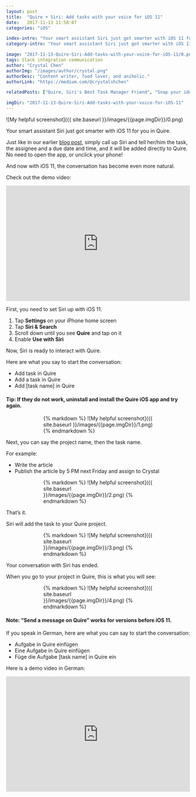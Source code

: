 ```yaml
---
layout: post
title:  "Quire + Siri: Add tasks with your voice for iOS 11"
date:   2017-11-13 11:58:07
categories: "iOS"

index-intro: "Your smart assistant Siri just got smarter with iOS 11 for you in Quire. Just like in our earlier blog post, simply call up Siri and tell her/him the task, the assignee and a due date and time, and it will be added directly to Quire. No need to open the app, or unlock your phone! And now with iOS 11, the conversation has become even more natural..."
category-intro: "Your smart assistant Siri just got smarter with iOS 11 for you in Quire. Just like in our earlier blog post, simply call up Siri..."

image: "2017-11-13-Quire-Siri-Add-tasks-with-your-voice-for-iOS-11/0.png"
tags: Slack integration communication
author: "Crystal Chen"
authorImg: "/images/author/crystal.png"
authorDesc: "Content writer, food lover, and aniholic."
authorLink: "https://medium.com/@crystalshchen"

relatedPosts: ["Quire, Siri's Best Task Manager Friend", "Snap your ideas! Introducing Quire for iOS"]

imgDir: "2017-11-13-Quire-Siri-Add-tasks-with-your-voice-for-iOS-11"
---
```



![My helpful screenshot]({{ site.baseurl }}/images/{{page.imgDir}}/0.png)

Your smart assistant Siri just got smarter with iOS 11 for you in Quire.

Just like in our earlier [blog post](https://quire.io/blog/p/Quire-Siri-Best-Task-Manager-Friend.html), simply call up Siri and tell her/him the task, the assignee and a due date and time, and it will be added directly to Quire. No need to open the app, or unclick your phone!

And now with iOS 11, the conversation has become even more natural.

Check out the demo video:

<center><iframe height="315" src="https://www.youtube.com/embed/4xEc91z1esM" frameborder="0" style="max-width: 560px; width: 100%" allowfullscreen></iframe></center>

First, you need to set Siri up with iOS 11.

1. Tap **Settings** on your iPhone home screen
2. Tap **Siri & Search**
3. Scroll down until you see **Quire** and tap on it
4. Enable **Use with Siri**

Now, Siri is ready to interact with Quire.

Here are what you say to start the conversation:

* Add task in Quire
* Add a task in Quire
* Add [task name] in Quire

#### Tip: If they do not work, uninstall and install the Quire iOS app and try again.<p>

<div style="max-width: 300px; max-height: 532px; margin: 0 auto;">
{% markdown %}
![My helpful screenshot]({{ site.baseurl }}/images/{{page.imgDir}}/1.png)
{% endmarkdown %}
</div>

Next, you can say the project name, then the task name.

For example:

* Write the article
* Publish the article by 5 PM next Friday and assign to Crystal

<div style="max-width: 300px; max-height: 532px; margin: 0 auto;">
{% markdown %}
![My helpful screenshot]({{ site.baseurl }}/images/{{page.imgDir}}/2.png)
{% endmarkdown %}
</div>

That’s it.

Siri will add the task to your Quire project.

<div style="max-width: 300px; max-height: 532px; margin: 0 auto;">
{% markdown %}
![My helpful screenshot]({{ site.baseurl }}/images/{{page.imgDir}}/3.png)
{% endmarkdown %}
</div>

Your conversation with Siri has ended.
 
When you go to your project in Quire, this is what you will see:

<div style="max-width: 300px; max-height: 532px; margin: 0 auto;">
{% markdown %}
![My helpful screenshot]({{ site.baseurl }}/images/{{page.imgDir}}/4.png)
{% endmarkdown %}
</div>

#### Note: “Send a message on Quire” works for versions before iOS 11.<p>

If you speak in German, here are what you can say to start the conversation:

* Aufgabe in Quire einfügen
* Eine Aufgabe in Quire einfügen
* Füge die Aufgabe [task name] in Quire ein

Here is a demo video in German:

<center><iframe height="315" src="https://www.youtube.com/embed/dYzCZlz3kxs" frameborder="0" style="max-width: 560px; width: 100%" allowfullscreen></iframe></center>


[jekyll]:      http://jekyllrb.com
[jekyll-gh]:   https://github.com/jekyll/jekyll
[jekyll-help]: https://github.com/jekyll/jekyll-help
